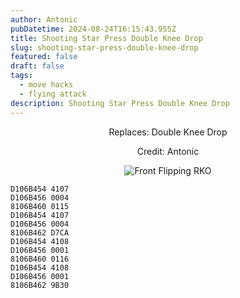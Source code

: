 ```yaml
---
author: Antonic
pubDatetime: 2024-08-24T16:15:43.955Z
title: Shooting Star Press Double Knee Drop
slug: shooting-star-press-double-knee-drop
featured: false
draft: false
tags:
  - move hacks
  - flying attack
description: Shooting Star Press Double Knee Drop
---
```

<center>
Replaces: Double Knee Drop <p>
Credit: Antonic

![Front Flipping RKO](/assets/shooting-star-press-double-knee-drop.gif)
</center>

```text
D106B454 4107
D106B456 0004
8106B460 0115
D106B454 4107
D106B456 0004
8106B462 D7CA
D106B454 4108
D106B456 0001
8106B460 0116
D106B454 4108
D106B456 0001
8106B462 9B30
```
